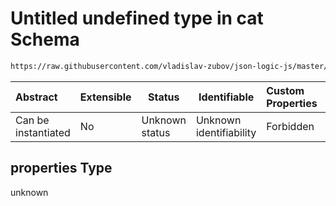 # Untitled undefined type in cat Schema

```txt
https://raw.githubusercontent.com/vladislav-zubov/json-logic-js/master/schemas/operators/string/cat.json#/properties
```




| Abstract            | Extensible | Status         | Identifiable            | Custom Properties | Additional Properties | Access Restrictions | Defined In                                                     |
| :------------------ | ---------- | -------------- | ----------------------- | :---------------- | --------------------- | ------------------- | -------------------------------------------------------------- |
| Can be instantiated | No         | Unknown status | Unknown identifiability | Forbidden         | Allowed               | none                | [cat.json\*](operators/string/cat.json "open original schema") |

## properties Type

unknown
